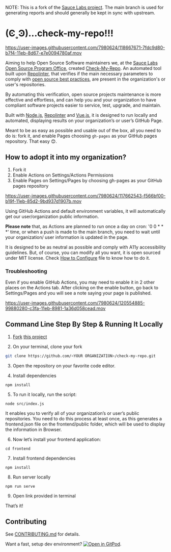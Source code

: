 NOTE: This is a fork of the [Sauce Labs project](https://github.com/saucelabs/check-my-repo). The main branch is used for generating reports and should generally be kept in sync with upstream.

# (Ͼ˳Ͽ)...check-my-repo!!!


https://user-images.githubusercontent.com/7980624/118667671-7fdc9d80-b7f4-11eb-8d67-e7e0094780af.mov


Aiming to help Open Source Software maintainers we, at the [Sauce Labs Open Source Program Office](https://opensource.saucelabs.com/), 
created [Check-My-Repo](https://opensource.saucelabs.com/check-my-repo/). An automated tool built upon 
[Repolinter](https://todogroup.github.io/repolinter/), that verifies if the main necessary parameters to comply with [open source best practices](https://opensource.guide/building-community/), 
are present in the organization's or user's repositories.

By automating this verification, open source projects maintenance is more effective and effortless, and can help you 
and your organization to have compliant software projects easier to service, test, upgrade, and maintain.

Built with [Node.js](https://nodejs.org/en/), [Repolinter](https://www.npmjs.com/package/repolinter) and [Vue.js](https://v3.vuejs.org/), it is designed to run locally and automated, displaying 
results on your organization’s or user’s GitHub Page.

Meant to be as easy as possible and usable out of the box, all you need to do is: fork it, and enable Pages 
choosing `gh-pages` as your GitHub pages repository. That easy 😊.

## How to adopt it into my organization?

1. Fork it
2. Enable Actions on Settings/Actions Permissions
3. Enable Pages on Settings/Pages by choosing gh-pages as your GitHub pages repository

https://user-images.githubusercontent.com/7980624/117662543-f566bf00-b19f-11eb-85d2-9bd937d1907b.mov

Using GitHub Actions and default environment variables, it will automatically get our user/organization public information.

**Please note** that, as Actions are planned to run once a day on cron: '0 0 * * *' time, or when a push is made to 
the main branch, you need to wait until your organization/ user information is updated in the page.

It is designed to be as neutral as possible and comply with A11y accessibility guidelines. But, of course, you can 
modify all you want, it is open sourced under MIT license. Check  [How to Configure](#HOW-TO-CONFIGURE) file to know how to do it.

### Troubleshooting

Even if you enable GitHub Actions, you may need to enable it in 2 other places on the Actions tab. After clicking 
on the enable button, go back to Settings/Pages and you will see a note saying  your page is published.


https://user-images.githubusercontent.com/7980624/120554885-99880280-c3fa-11eb-8981-1a36d058cead.mov


## Command Line Step By Step & Running It Locally

1. [Fork](https://docs.github.com/en/github/getting-started-with-github/fork-a-repo) [this project](https://github.com/saucelabs/check-my-repo)

2. On your terminal, clone your fork

```sh
git clone https://github.com/<YOUR ORGANIZATION>/check-my-repo.git
```

3. Open the repository on your favorite code editor.

4. Install dependencies

```
npm install
```

5. To run it locally, run the script:

```
node src/index.js
```

It enables you to verify all of your organization’s or user’s public repositories.
You need to do this process at least once, as this generates a frontend.json file on the frontend/public folder, which 
will be used to display the information in Browser.

6. Now let’s install your frontend application:

```
cd frontend
```

7. Install frontend dependencies
```
npm install
```

8. Run server locally

```
npm run serve
```

9. Open link provided in terminal


That’s it!

## Contributing
See [CONTRIBUTING.md](CONTRIBUTING.md) for details.

Want a fast, setup dev environment?  [![Open in GitPod](https://gitpod.io/button/open-in-gitpod.svg)](https://gitpod.io/#https://github.com/saucelabs/check-my-repo).
